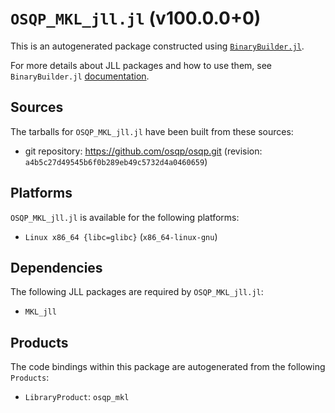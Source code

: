 # `OSQP_MKL_jll.jl` (v100.0.0+0)

This is an autogenerated package constructed using [`BinaryBuilder.jl`](https://github.com/JuliaPackaging/BinaryBuilder.jl).

For more details about JLL packages and how to use them, see `BinaryBuilder.jl` [documentation](https://juliapackaging.github.io/BinaryBuilder.jl/dev/jll/).

## Sources

The tarballs for `OSQP_MKL_jll.jl` have been built from these sources:

* git repository: https://github.com/osqp/osqp.git (revision: `a4b5c27d49545b6f0b289eb49c5732d4a0460659`)

## Platforms

`OSQP_MKL_jll.jl` is available for the following platforms:

* `Linux x86_64 {libc=glibc}` (`x86_64-linux-gnu`)

## Dependencies

The following JLL packages are required by `OSQP_MKL_jll.jl`:

* `MKL_jll`

## Products

The code bindings within this package are autogenerated from the following `Products`:

* `LibraryProduct`: `osqp_mkl`

